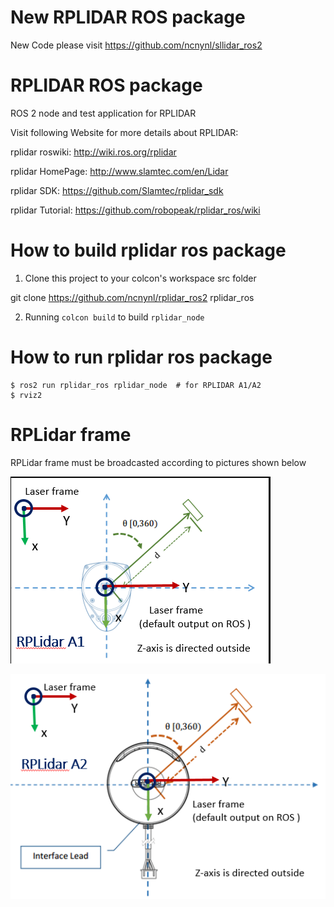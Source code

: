 
New RPLIDAR ROS package
=====================================================================
New Code please visit https://github.com/ncnynl/sllidar_ros2 



RPLIDAR ROS package
=====================================================================

ROS 2 node and test application for RPLIDAR

Visit following Website for more details about RPLIDAR:

rplidar roswiki: http://wiki.ros.org/rplidar

rplidar HomePage:   http://www.slamtec.com/en/Lidar

rplidar SDK: https://github.com/Slamtec/rplidar_sdk

rplidar Tutorial:  https://github.com/robopeak/rplidar_ros/wiki

How to build rplidar ros package
=====================================================================
1) Clone this project to your colcon's workspace src folder

git clone https://github.com/ncnynl/rplidar_ros2 rplidar_ros 

2) Running `colcon build` to build `rplidar_node`


How to run rplidar ros package
=====================================================================

```
$ ros2 run rplidar_ros rplidar_node  # for RPLIDAR A1/A2
$ rviz2
```

RPLidar frame
=====================================================================
RPLidar frame must be broadcasted according to pictures shown below

![](./rplidar_A1.png)

![](./rplidar_A2.png)
